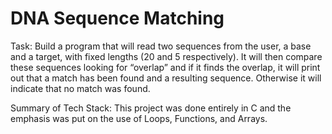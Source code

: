 # DNA Sequence Matching

Task: Build a program that will read two sequences from the user, a base and a target, with fixed lengths (20 and 5 respectively). It will then compare these 
sequences looking for “overlap” and if it finds the overlap, it will print out that a match has been found and a resulting sequence. Otherwise it will indicate 
that no match was found.

Summary of Tech Stack: This project was done entirely in C and the emphasis was put on the use of Loops, Functions, and Arrays.



